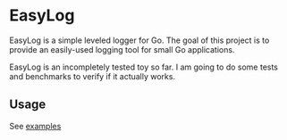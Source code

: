 # EasyLog

EasyLog is a simple leveled logger for Go. The goal of this project is to provide an easily-used logging tool for small Go applications.

EasyLog is an incompletely tested toy so far. I am going to do some tests and benchmarks to verify if it actually works.

## Usage

See [examples](https://github.com/xw-guan/easylog/tree/master/example)
